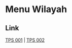# Menu Wilayah

## Link

[TPS 001](https://github.com/gigit-pemilu/pemilu-2024-81-maluku/tree/main/pilpres/hitung-suara/sub/81-maluku/sub/01-maluku-tengah/sub/06-seram-utara/sub/2011-roho/sub/001-tps)
 | 
[TPS 002](https://github.com/gigit-pemilu/pemilu-2024-81-maluku/tree/main/pilpres/hitung-suara/sub/81-maluku/sub/01-maluku-tengah/sub/06-seram-utara/sub/2011-roho/sub/002-tps)

